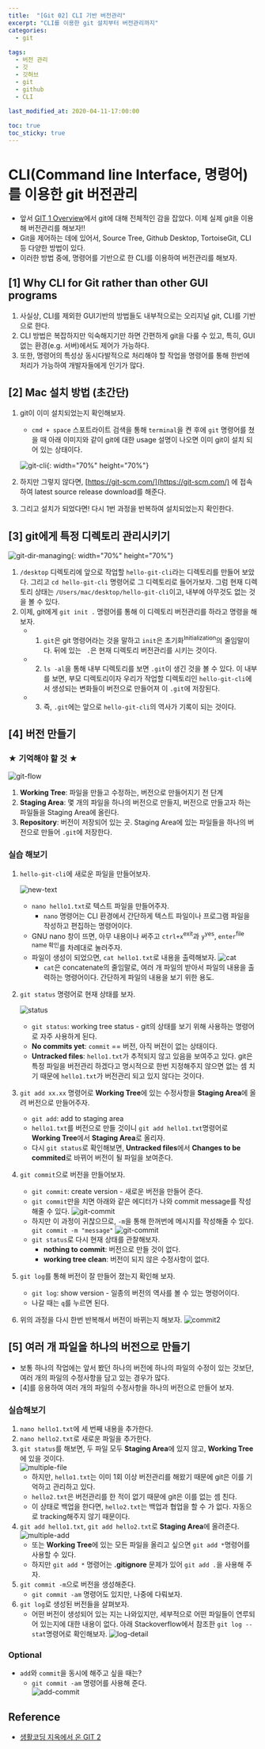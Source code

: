 ```yaml
---
title:  "[Git 02] CLI 기반 버전관리"
excerpt: "CLI를 이용한 git 설치부터 버전관리까지"
categories:
  - git
  
tags:
  - 버전 관리
  - 깃
  - 깃허브
  - git
  - github
  - CLI
  
last_modified_at: 2020-04-11-17:00:00

toc: true
toc_sticky: true
---
```


# CLI(Command line Interface, 명령어)를 이용한 git 버전관리
- 앞서 [GIT 1 Overview](https://deeesp.github.io/git/GIT-1-Overview/)에서 git에 대해 전체적인 감을 잡았다. 이제 실제 git을 이용해 버전관리를 해보자!!
- Git을 제어하는 데에 있어서, Source Tree, Github Desktop, TortoiseGit, CLI 등 다양한 방법이 있다.
- 이러한 방법 중에, 명령어를 기반으로 한 CLI를 이용하여 버전관리를 해보자.

## [1] Why CLI for Git rather than other GUI programs

1. 사실상, CLI를 제외한 GUI기반의 방법들도 내부적으로는 오리지널 git, CLI를 기반으로 한다.
2. CLI 방법은 복잡하지만 익숙해지기만 하면 간편하게 git을 다룰 수 있고, 특히, GUI 없는 환경(e.g. 서버)에서도 제어가 가능하다.
3. 또한, 명령어의 특성상 동시다발적으로 처리해야 할 작업을 명령어를 통해 한번에 처리가 가능하여 개발자들에게 인기가 많다.


## [2] Mac 설치 방법 (초간단)

1. git이 이미 설치되었는지 확인해보자.
    - `cmd + space` 스포트라이트 검색을 통해 `terminal`을 켠 후에 `git` 명령어를 쳤을 때 아래 이미지와 같이 git에 대한 usage 설명이 나오면 이미 git이 설치 되어 있는 상태이다.  
    
    ![git-cli](/images/git-cli.png){: width="70%" height="70%"}  
    
2. 하지만 그렇지 않다면, [https://git-scm.com/](https://git-scm.com/) 에 접속하여 latest source release download를 해준다.
3. 그리고 설치가 되었다면! 다시 1번 과정을 반복하여 설치되었는지 확인한다.

## [3] git에게 특정 디렉토리 관리시키기  
  
![git-dir-managing](/images/git-cli-dir.png){: width="70%" height="70%"}  
  
1. `/desktop` 디렉토리에 앞으로 작업할 `hello-git-cli`라는 디렉토리를 만들어 보았다. 그리고 `cd hello-git-cli` 명령어로 그 디렉토리로 들어가보자. 그럼 현재 디렉토리 상태는 `/Users/mac/desktop/hello-git-cli`이고, 내부에 아무것도 없는 것을 볼 수 있다.
2. 이제, git에게 `git init .` 명령어를 통해 이 디렉토리 버전관리를 하라고 명령을 해보자.
    - 1) `git`은 git 명령어라는 것을 말하고 `init`은 초기화<sup>Initialization</sup>의 줄임말이다. 뒤에 있는 ` .`은 현재 디렉토리 버전관리를 시키는 것이다.
    - 2) `ls -al`을 통해 내부 디렉토리를 보면 `.git`이 생긴 것을 볼 수 있다. 이 내부를 보면, 부모 디렉토리이자 우리가 작업할 디렉토리인 `hello-git-cli`에서 생성되는 변화들이 버전으로 만들어져 이 `.git`에 저장된다.
    - 3) 즉, `.git`에는 앞으로 `hello-git-cli`의 역사가 기록이 되는 것이다.

## [4] 버전 만들기

### ★ 기억해야 할 것 ★
![git-flow](/images/git-flow.png)
1. **Working Tree**: 파일을 만들고 수정하는, 버전으로 만들어지기 전 단계
2. **Staging Area**: 몇 개의 파일을 하나의 버전으로 만들지, 버전으로 만들고자 하는 파일들을 Staging Area에 올린다.
3. **Repository**: 버전이 저장되어 있는 곳. Staging Area에 있는 파일들을 하나의 버전으로 만들어 `.git`에 저장한다.

### 실습 해보기

1. `hello-git-cli`에 새로운 파일을 만들어보자.  
  
    ![new-text](/images/git-new-txt.png)
    - `nano hello1.txt`로 텍스트 파일을 만들어주자. 
        - `nano` 명령어는 CLI 환경에서 간단하게 텍스트 파일이나 프로그램 파일을 작성하고 편집하는 명령어이다.
    - GNU nano 창이 뜨면, 아무 내용이나 써주고 `ctrl+x`<sup>exit</sup>과 `y`<sup>yes</sup>, `enter`<sup>file name 확인</sup>를 차례대로 눌러주자.
    - 파일이 생성이 되었으면, `cat hello1.txt`로 내용을 출력해보자.
        ![cat](/images/git-cat.png)
        - `cat`은 concatenate의 줄임말로, 여러 개 파일의 받아서 파일의 내용을 출력하는 명령어이다. 간단하게 파일의 내용을 보기 위한 용도.

2. `git status` 명령어로 현재 상태를 보자.  
  
    ![status](/images/git-status.png)
    - `git status`: working tree status - git의 상태를 보기 위해 사용하는 명령어로 자주 사용하게 된다.
    - **No commits yet**: `commit` == 버전, 아직 버전이 없는 상태이다.
    - **Untracked files**: `hello1.txt`가 추적되지 않고 있음을 보여주고 있다. git은 특정 파일을 버전관리 하겠다고 명시적으로 한번 지정해주지 않으면 없는 셈 치기 때문에 `hello1.txt`가 버전관리 되고 있지 않다는 것이다.

3. `git add xx.xx` 명령어로 **Working Tree**에 있는 수정사항을 **Staging Area**에 올려 버전으로 만들어주자.
    - `git add`: add to staging area
    - `hello1.txt`를 버전으로 만들 것이니 `git add hello1.txt`명령어로 **Working Tree**에서 **Staging Area**로 올리자.
    - 다시 `git status`로 확인해보면, **Untracked files**에서 **Changes to be commited**로 바뀌어 버전이 될 파일을 보여준다.
    
4. `git commit`으로 버전을 만들어보자.
    - `git commit`: create version - 새로운 버전을 만들어 준다.
    - `git commit`만을 치면 아래와 같은 에디터가 나와 commit message를 작성해줄 수 있다.
        ![git-commit](/images/git-commit.png)
    - 하지만 이 과정이 귀찮으므로, `-m`을 통해 한꺼번에 메시지를 작성해줄 수 있다. `git commit -m "message"`
        ![git-commit](/images/git-commit-m.png)
    - `git status`로 다시 현재 상태를 관찰해보자.
        - **nothing to commit**: 버전으로 만들 것이 없다.
        - **working tree clean**: 버전이 되지 않은 수정사항이 없다.
5. `git log`를 통해 버전이 잘 만들어 졌는지 확인해 보자.
    - `git log`: show version - 일종의 버전의 역사를 볼 수 있는 명령어이다.
    - 나갈 때는 `q`를 누르면 된다.

6. 위의 과정을 다시 한번 반복해서 버전이 바뀌는지 해보자.
    ![commit2](/images/git-commit-2.png)
    
    
## [5] 여러 개 파일을 하나의 버전으로 만들기
- 보통 하나의 작업에는 앞서 봤던 하나의 버전에 하나의 파일의 수정이 있는 것보단, 여러 개의 파일의 수정사항을 담고 있는 경우가 많다.
- [4]를 응용하여 여러 개의 파일의 수정사항을 하나의 버전으로 만들어 보자.

### 실습해보기
1. `nano hello1.txt`에 세 번째 내용을 추가한다.
2. `nano hello2.txt`로 새로운 파일을 추가한다.
3. `git status`를 해보면, 두 파일 모두 **Staging Area**에 있지 않고, **Working Tree**에 있을 것이다.  
    ![multiple-file](/images/git-multiple-status.png)
    - 하지만, `hello1.txt`는 이미 1회 이상 버전관리를 해왔기 때문에 git은 이를 기억하고 관리하고 있다.
    - `hello2.txt`은 버전관리를 한 적이 없기 때문에 git은 이를 없는 셈 친다.
    - 이 상태로 백업을 한다면, `hello2.txt`는 백업과 협업을 할 수 가 없다. 자동으로 tracking해주지 않기 때문이다.
4. `git add hello1.txt`, `git add hello2.txt`로 **Staging Area**에 올려준다.  
    ![multiple-add](/images/git-multiple-add.png)
    - 또는 **Working Tree**에 있는 모든 파일을 올리고 싶으면 `git add *`명령어를 사용할 수 있다.
    - 하지만 `git add *` 명령어는 **.gitignore** 문제가 있어 `git add .`을 사용해 주자.
5. `git commit -m`으로 버전을 생성해준다.
    - `git commit -am` 명령어도 있지만, 나중에 다뤄보자.
6. `git log`로 생성된 버전들을 살펴보자.
    - 어떤 버전이 생성되어 있는 지는 나와있지만, 세부적으로 어떤 파일들이 연루되어 있는지에 대한 내용이 없다. 아래 Stackoverflow에서 참조한 `git log --stat`명령어로 확인해보자.
    ![log-detail](/images/git-log-detail.png)
    
### Optional
- `add`와 `commit`을 동시에 해주고 싶을 때는?
    - `git commit -am` 명령어를 사용해 준다.  
    ![add-commit](/images/git-add-commit.png)

## Reference
- [생활코딩 지옥에서 온 GIT 2](https://opentutorials.org/module/3762)
